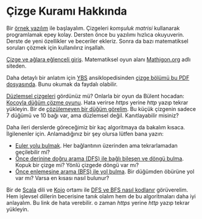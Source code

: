 Çizge Kuramı Hakkında
====================

Bir [örnek yazılım](https://onlinegdb.com/GxcOwj2il)
ile başlayalım. Çizgeleri *komşuluk matrisi* kullanarak programlamak epey kolay. Dersten önce bu yazılımı hızlıca okuyuverin. Derste de yeni özellikler ve beceriler ekleriz. Sonra da bazı matematiksel soruları çözmek için kullanılırız inşallah. 

[Çizge ve ağlara eğlenceli giriş](https://tr.mathigon.org/course/graph-theory/introduction). Matematiksel oyun alanı [Mathigon.org](https://tr.mathigon.org/) adlı siteden.

Daha detaylı bir anlatım için [YBS](https://ybsansiklopedi.com/) ansiklopedisinden [çizge bölümü bu PDF dosyasında](https://ybsansiklopedi.com/wp-content/uploads/2015/05/cizge_teorisi.pdf). Bunu okumak da faydalı olabilir.  

[Düzlemsel çizgeleri](https://tr.mathigon.org/course/graph-theory/planar-graphs) gördünüz mü? Onlarla bir oyun da Bülent hocadan: [Kocoyla düğüm çözme oyunu](http://ikojo.in/sf/OhWWM7U/19). Hata verirse *https* yerine *http* yazıp tekrar yükleyin. Bir de [çözülemeyen bir düğüm görelim](http://ikojo.in/sf/PGPyOWZ/7). Bu küçük çizgenin sadece 7 düğümü ve 10 bağı var, ama düzlemsel değil. Kanıtlayabilir misiniz?

Daha ileri derslerde göreceğimiz bir kaç algoritmaya da bakalım kısaca. İlgilenenler için. Anlamadığınız bir şey olursa lütfen bana yazın:
- [Euler yolu bulmak](https://onlinegdb.com/GYUjrUZ75). Her bağlantının üzerinden ama tekrarlamadan geçilebilir mi?
- [Önce derinine doğru arama (DFS) ile bağlı bileşen ve döngü bulma](https://onlinegdb.com/uqsts_xGZ). Kopuk bir çizge mi? Yönlü çizgede döngü var mı?
- [Önce enlemesine arama (BFS) ile yol bulma](https://onlinegdb.com/XLCbeaUQN). Bir düğümden öbürüne yol var mı? Varsa en kısası nasıl bulunur?

Bir de [Scala](https://scala-lang.org/) dili ve [Kojo](https://sites.google.com/view/koco-surum) ortamı ile [DFS ve BFS nasıl kodlanır](http://ikojo.in/sf/5MwgEcP/1) görüverelim. Hem işlevsel dillerin becerisine tanık olalım hem de bu algoritmaları daha iyi anlayalım. Bu link de hata verebilir. o zaman *https* yerine *http* yazıp tekrar yükleyin.

